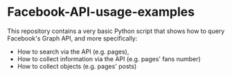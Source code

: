 # Facebook-API-usage-examples
This repository contains a very basic Python script that shows how to query Facebook's Graph API, and more specifically:

- How to search via the API (e.g. pages),
- How to collect information via the API (e.g. pages' fans number)
- How to collect objects (e.g. pages' posts)
